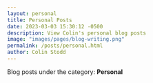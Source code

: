 ```yaml
---
layout: personal
title: Personal Posts
date: 2023-03-03 15:30:12 -0500
description: View Colin's personal blog posts
image: "images/pages/blog-writing.png"
permalink: /posts/personal.html
author: Colin Stodd
---
```


Blog posts under the category: **Personal**